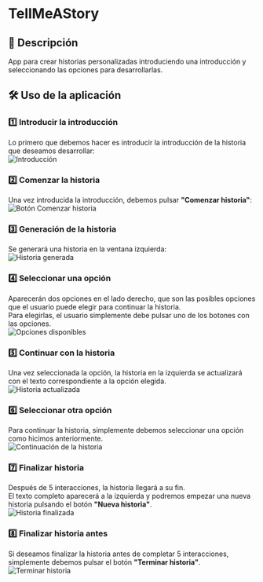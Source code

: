 # TellMeAStory

## 📖 Descripción  
App para crear historias personalizadas introduciendo una introducción y seleccionando las opciones para desarrollarlas.

## 🛠️ Uso de la aplicación  

### 1️⃣ Introducir la introducción  
Lo primero que debemos hacer es introducir la introducción de la historia que deseamos desarrollar:  
![Introducción](images/imagen1.png)

### 2️⃣ Comenzar la historia  
Una vez introducida la introducción, debemos pulsar **"Comenzar historia"**:  
![Botón Comenzar historia](images/imagen2.png)

### 3️⃣ Generación de la historia  
Se generará una historia en la ventana izquierda:  
![Historia generada](images/imagen3.png)

### 4️⃣ Seleccionar una opción  
Aparecerán dos opciones en el lado derecho, que son las posibles opciones que el usuario puede elegir para continuar la historia.  
Para elegirlas, el usuario simplemente debe pulsar uno de los botones con las opciones.  
![Opciones disponibles](images/imagen4.png)  

### 5️⃣ Continuar con la historia  
Una vez seleccionada la opción, la historia en la izquierda se actualizará con el texto correspondiente a la opción elegida.  
![Historia actualizada](images/imagen5.png)  

### 6️⃣ Seleccionar otra opción  
Para continuar la historia, simplemente debemos seleccionar una opción como hicimos anteriormente.  
![Continuación de la historia](images/imagen6.png)  

### 7️⃣ Finalizar historia  
Después de 5 interacciones, la historia llegará a su fin.  
El texto completo aparecerá a la izquierda y podremos empezar una nueva historia pulsando el botón **"Nueva historia"**.  
![Historia finalizada](images/imagen7.png)  

### 8️⃣ Finalizar historia antes  
Si deseamos finalizar la historia antes de completar 5 interacciones, simplemente debemos pulsar el botón **"Terminar historia"**.  
![Terminar historia](images/imagen8.png)  
